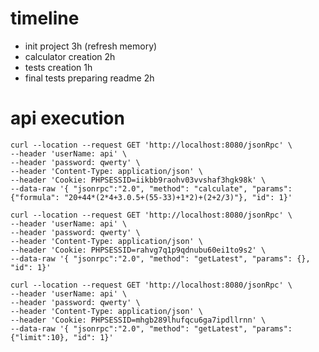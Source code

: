 # timeline
* init project 3h (refresh memory)
* calculator creation 2h
* tests creation 1h
* final tests preparing readme 2h

# api execution
```shell script
curl --location --request GET 'http://localhost:8080/jsonRpc' \
--header 'userName: api' \
--header 'password: qwerty' \
--header 'Content-Type: application/json' \
--header 'Cookie: PHPSESSID=iikbb9raohv03vvshaf3hgk98k' \
--data-raw '{ "jsonrpc":"2.0", "method": "calculate", "params": {"formula": "20+44*(2*4+3.0.5+(55-33)+1*2)+(2+2/3)"}, "id": 1}'
```

```shell script
curl --location --request GET 'http://localhost:8080/jsonRpc' \
--header 'userName: api' \
--header 'password: qwerty' \
--header 'Content-Type: application/json' \
--header 'Cookie: PHPSESSID=rahvg7q1p9qdnubu60ei1to9s2' \
--data-raw '{ "jsonrpc":"2.0", "method": "getLatest", "params": {}, "id": 1}'
```
```shell script
curl --location --request GET 'http://localhost:8080/jsonRpc' \
--header 'userName: api' \
--header 'password: qwerty' \
--header 'Content-Type: application/json' \
--header 'Cookie: PHPSESSID=mhgb289lhufqcu6ga7ipdllrnn' \
--data-raw '{ "jsonrpc":"2.0", "method": "getLatest", "params": {"limit":10}, "id": 1}'
```